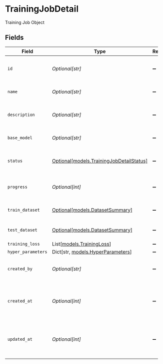 # TrainingJobDetail

Training Job Object


## Fields

| Field                                                                            | Type                                                                             | Required                                                                         | Description                                                                      | Example                                                                          |
| -------------------------------------------------------------------------------- | -------------------------------------------------------------------------------- | -------------------------------------------------------------------------------- | -------------------------------------------------------------------------------- | -------------------------------------------------------------------------------- |
| `id`                                                                             | *Optional[str]*                                                                  | :heavy_minus_sign:                                                               | The unique identifier for the training job                                       | tr-12345                                                                         |
| `name`                                                                           | *Optional[str]*                                                                  | :heavy_minus_sign:                                                               | The name of the training job                                                     | training-1                                                                       |
| `description`                                                                    | *Optional[str]*                                                                  | :heavy_minus_sign:                                                               | A description of the training job                                                | Fine-tuning the model on my dataset                                              |
| `base_model`                                                                     | *Optional[str]*                                                                  | :heavy_minus_sign:                                                               | The base model used for training                                                 | Llama-3.2-1B-Instruct                                                            |
| `status`                                                                         | [Optional[models.TrainingJobDetailStatus]](../models/trainingjobdetailstatus.md) | :heavy_minus_sign:                                                               | The current status of the training job                                           | Running                                                                          |
| `progress`                                                                       | *Optional[int]*                                                                  | :heavy_minus_sign:                                                               | The current progress of the training job                                         | 75                                                                               |
| `train_dataset`                                                                  | [Optional[models.DatasetSummary]](../models/datasetsummary.md)                   | :heavy_minus_sign:                                                               | Dataset Summary Object                                                           |                                                                                  |
| `test_dataset`                                                                   | [Optional[models.DatasetSummary]](../models/datasetsummary.md)                   | :heavy_minus_sign:                                                               | Dataset Summary Object                                                           |                                                                                  |
| `training_loss`                                                                  | List[[models.TrainingLoss](../models/trainingloss.md)]                           | :heavy_minus_sign:                                                               | N/A                                                                              |                                                                                  |
| `hyper_parameters`                                                               | Dict[str, [models.HyperParameters](../models/hyperparameters.md)]                | :heavy_minus_sign:                                                               | N/A                                                                              |                                                                                  |
| `created_by`                                                                     | *Optional[str]*                                                                  | :heavy_minus_sign:                                                               | The user ID who created the training job                                         | user-12345                                                                       |
| `created_at`                                                                     | *Optional[int]*                                                                  | :heavy_minus_sign:                                                               | The timestamp when the TrainingJob was created                                   | 1633036800                                                                       |
| `updated_at`                                                                     | *Optional[int]*                                                                  | :heavy_minus_sign:                                                               | The timestamp when the TrainingJob was last updated                              | 1633036800                                                                       |